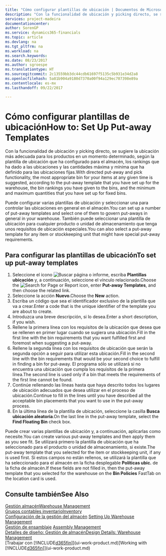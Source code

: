 ```yaml
---
title: "Cómo configurar plantillas de ubicación | Documentos de Microsoft"
description: "Con la funcionalidad de ubicación y picking directo, se sugiere la ubicación más adecuada para los productos en un momento determinado, según la plantilla de ubicación que ha configurado para el almacén, los rankings que ha dado a las ubicaciones y las cantidades máxima y mínima que ha definido para las ubicaciones fijas."
services: project-madeira
documentationcenter: 
author: SorenGP
ms.service: dynamics365-financials
ms.topic: article
ms.devlang: na
ms.tgt_pltfrm: na
ms.workload: na
ms.search.keywords: 
ms.date: 08/23/2017
ms.author: sgroespe
ms.translationtype: HT
ms.sourcegitcommit: 2c13559bb3dc44cdb61697f5135c5b931e34d2a8
ms.openlocfilehash: 5a81b904a9180d7370a00f94a129ec707398e89a
ms.contentlocale: es-mx
ms.lasthandoff: 09/22/2017

---
```

# <a name="how-to-set-up-put-away-templates"></a><span data-ttu-id="15978-103">Cómo configurar plantillas de ubicación</span><span class="sxs-lookup"><span data-stu-id="15978-103">How to: Set Up Put-away Templates</span></span>
<span data-ttu-id="15978-104">Con la funcionalidad de ubicación y picking directo, se sugiere la ubicación más adecuada para los productos en un momento determinado, según la plantilla de ubicación que ha configurado para el almacén, los rankings que ha dado a las ubicaciones y las cantidades máxima y mínima que ha definido para las ubicaciones fijas.</span><span class="sxs-lookup"><span data-stu-id="15978-104">With directed put-away and pick functionality, the most appropriate bin for your items at any given time is suggested, according to the put-away template that you have set up for the warehouse, the bin rankings you have given to the bins, and the minimum and maximum quantities that you have set up for fixed bins.</span></span>  

<span data-ttu-id="15978-105">Puede configurar varias plantillas de ubicación y seleccionar una para controlar las ubicaciones en general en el almacén.</span><span class="sxs-lookup"><span data-stu-id="15978-105">You can set up a number of put-away templates and select one of them to govern put-aways in general in your warehouse.</span></span> <span data-ttu-id="15978-106">También puede seleccionar una plantilla de ubicación para cualquier producto o unidad de almacenamiento que tenga unos requisitos de ubicación especiales.</span><span class="sxs-lookup"><span data-stu-id="15978-106">You can also select a put-away template for any item or stockkeeping unit that might have special put-away requirements.</span></span>  

## <a name="to-set-up-put-away-templates"></a><span data-ttu-id="15978-107">Para configurar las plantillas de ubicación</span><span class="sxs-lookup"><span data-stu-id="15978-107">To set up put-away templates</span></span>  
1.  <span data-ttu-id="15978-108">Seleccione el icono ![Buscar página o informe](media/ui-search/search_small.png "icono Buscar página o informe"), escriba **Plantillas ubicación** y, a continuación, seleccione el vínculo relacionado.</span><span class="sxs-lookup"><span data-stu-id="15978-108">Choose the ![Search for Page or Report](media/ui-search/search_small.png "Search for Page or Report icon") icon, enter **Put-away Templates**, and then choose the related link.</span></span>  
2.  <span data-ttu-id="15978-109">Seleccione la acción **Nuevo**.</span><span class="sxs-lookup"><span data-stu-id="15978-109">Choose the **New** action.</span></span>  
3.  <span data-ttu-id="15978-110">Escriba un código que sea el identificador exclusivo de la plantilla que va a crear.</span><span class="sxs-lookup"><span data-stu-id="15978-110">Enter a code that is the unique identifier of the template you are about to create.</span></span>  
4.  <span data-ttu-id="15978-111">Introduzca una breve descripción, si lo desea.</span><span class="sxs-lookup"><span data-stu-id="15978-111">Enter a short description, if you wish.</span></span>  
5.  <span data-ttu-id="15978-112">Rellene la primera línea con los requisitos de la ubicación que desea que se rellenen en primer lugar cuando se sugiera una ubicación.</span><span class="sxs-lookup"><span data-stu-id="15978-112">Fill in the first line with the bin requirements that you want fulfilled first and foremost when suggesting a put-away.</span></span>  
6.  <span data-ttu-id="15978-113">Rellene la segunda línea con los requisitos de ubicación que serán la segunda opción a seguir para utilizar esta ubicación.</span><span class="sxs-lookup"><span data-stu-id="15978-113">Fill in the second line with the bin requirements that would be your second choice to fulfill in finding a bin for put-away.</span></span> <span data-ttu-id="15978-114">El programa sólo se utilizará si no encuentra una ubicación que cumpla los requisitos de la primera línea.</span><span class="sxs-lookup"><span data-stu-id="15978-114">The second line is used only if a bin that meets the requirements of the first line cannot be found.</span></span>  
7.  <span data-ttu-id="15978-115">Continúe rellenando las líneas hasta que haya descrito todos los lugares de ubicación adecuados que desea utilizar en el proceso de ubicación.</span><span class="sxs-lookup"><span data-stu-id="15978-115">Continue to fill in the lines until you have described all the acceptable bin placements that you want to use in the put-away process.</span></span>  
8.  <span data-ttu-id="15978-116">En la última línea de la plantilla de ubicación, seleccione la casilla **Busca ubicación aleatoria**.</span><span class="sxs-lookup"><span data-stu-id="15978-116">On the last line in the put-away template, select the **Find Floating Bin** check box.</span></span>  

<span data-ttu-id="15978-117">Puede crear varias plantillas de ubicación y, a continuación, aplicarlas como necesite.</span><span class="sxs-lookup"><span data-stu-id="15978-117">You can create various put-away templates and then apply them as you see fit.</span></span> <span data-ttu-id="15978-118">Se utilizará primero la plantilla de ubicación que ha seleccionado para el producto o unidad de almacenamiento, si existe.</span><span class="sxs-lookup"><span data-stu-id="15978-118">The put-away template that you selected for the item or stockkeeping unit, if any is used first.</span></span> <span data-ttu-id="15978-119">Si estos campos no están rellenos, se utilizará la plantilla que ha seleccionado para el almacén en la ficha desplegable **Políticas ubic.** de la ficha de almacén.</span><span class="sxs-lookup"><span data-stu-id="15978-119">If these fields are not filled in, then the put-away template that you selected for the warehouse on the **Bin Policies** FastTab on the location card is used.</span></span>  

## <a name="see-also"></a><span data-ttu-id="15978-120">Consulte también</span><span class="sxs-lookup"><span data-stu-id="15978-120">See Also</span></span>  
[<span data-ttu-id="15978-121">Gestión almacén</span><span class="sxs-lookup"><span data-stu-id="15978-121">Warehouse Management</span></span>](warehouse-manage-warehouse.md)  
[<span data-ttu-id="15978-122">Grupos contables inventario</span><span class="sxs-lookup"><span data-stu-id="15978-122">Inventory</span></span>](inventory-manage-inventory.md)  
<span data-ttu-id="15978-123">[Configuración de la gestión del almacén](warehouse-setup-warehouse.md)   </span><span class="sxs-lookup"><span data-stu-id="15978-123">[Setting Up Warehouse Management](warehouse-setup-warehouse.md)   </span></span>  
<span data-ttu-id="15978-124">[Gestión de ensamblaje](assembly-assemble-items.md)  </span><span class="sxs-lookup"><span data-stu-id="15978-124">[Assembly Management](assembly-assemble-items.md)  </span></span>  
[<span data-ttu-id="15978-125">Detalles de diseño: Gestión de almacén</span><span class="sxs-lookup"><span data-stu-id="15978-125">Design Details: Warehouse Management</span></span>](design-details-warehouse-management.md)  
<span data-ttu-id="15978-126">[Trabajar con [!INCLUDE[d365fin](includes/d365fin_md.md)]](ui-work-product.md)</span><span class="sxs-lookup"><span data-stu-id="15978-126">[Working with [!INCLUDE[d365fin](includes/d365fin_md.md)]](ui-work-product.md)</span></span>

